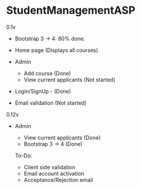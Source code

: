 # StudentManagementASP

0.1v
- Bootstrap 3 -> 4: 80% done. 
- Home page (Displays all courses)
- Admin
  - Add course (Done)
  - View current applicants (Not started)
 
 - Login/SignUp - (Done)
  - Email validation (Not started)
  
  
  0.12v
- Admin
  - View current applicants (Done)
  - Bootstrap 3 -> 4 (Done)
  
  
  
  
  To-Do:
  - Client side validation
  - Email account activation
  - Acceptance/Rejection email
  
